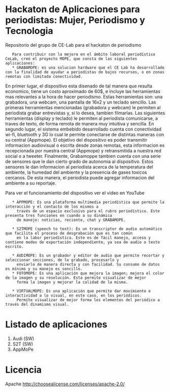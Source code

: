 # Hackaton de Aplicaciones para periodistas: Mujer, Periodismo y Tecnologia
Repositorio del grupo de CE-Lab para el hackaton de periodismo

       Para contribuir con la mejora en el ámbito laboral periodístico CeLab, creó el proyecto MOPE, que consta de las siguientes aplicaciones:       
       * GRABAMOPE: es una solucion hardware que el CE Lab ha desarrollado con la finalidad de ayudar a periodistas de bajos recursos, o en zonas remotas con limitada conectividad. 
En primer lugar, el dispositivo esta disenado de tal manera que resulta economico, tiene un costo aproximado de 60$, e incluye las herramientas mas relevantes a la hora de hacer periodismo.
Estas herramientas son: una grabadora, una webcam, una pantalla de 16x2 y un teclado sencillo. Las primeras herramientas mencionadas (grabadora y webcam) le permiten al periodista grabar 
entrevistas y, si lo desea, tambien filmarlas. Las siguientes herramientas (display y teclado) le permiten al periodista comunicarse, a traves de texto, de forma remota de manera muy 
intuitiva y sencilla. En segundo lugar, el sistema embebido desarrollado cuenta con conectividad wi-fi, bluetooth y 3G lo cual le permite conectarse de distintas maneras con su central 
(Appmope). El objetivo del dispositivo es poder transmitir informacion audiovisual o escrita desde zonas remotas, esta informacion es recepcionada por nuestra central (Appmope) y 
retransmitida a nuestra red social o a tweeter. Finalmente, Grabamoppe tambien cuenta con una serie de sensores que le dan cierto grado de autonomia al dispositivo. Estos sensores le dan
informacion al periodista acerca de la temperatura del ambiente, la humedad del ambiente y la presencia de gases toxicos cercanos. De esta manera, el periodista puede agregar informacion 
del ambiente a su reportaje.      

Para ver el funcionamiento del dispositivo ver el video en YouTube

       * APPMOPE: Es una plataforma multimedia periodística que permite la interacción y el contacto de los mismos a 
         través de un espacio exclusivo para el rubro periodístico. Este presenta tres funciones en cuando a su dinámica 
         de manejo: noticias, reciente, chat y GRABAMOPE.
         
       * S2TMOPE (speech to text): Es un transcriptor de audio automático que facilita el proceso de desgrabación que es tan común 
         en la labor periodística. Este es de fácil manejo, acceso y contiene modos de exportación independiente, ya sea de audio o texto escrito.
         
       * AUDIMOPE: Es un grabador y editor de audio que permite recortar y seleccionar secciones, de lo grabado, procesarlo y 
         enviarlo de manera directa y con facilidad. Su consumo de datos es mínimo y su manejo es sencillo.
       * FOTOMOPE: Es una aplicación que mejora la imagen; mejora el color de la imagen y su resolución. Esta permite visualizar de mejor 
         forma la imagen y mejorar la calidad de la misma.
         
       * VIRTUALMOPE: Es una aplicación que permite dar movimiento e interactividad a lo visual, en este caso, en los periódicos. 
         Permite visualizar de mejor forma los elementos del periódico a través del dinamismo visual.
         
# Listado de aplicaciones
1. Audi (SW)
2. S2T (SW)
3. AppMoPe

# Licencia
Apache
http://choosealicense.com/licenses/apache-2.0/
